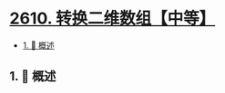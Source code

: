 # [2610. 转换二维数组【中等】](https://github.com/tnotesjs/TNotes.leetcode/tree/main/notes/2610.%20%E8%BD%AC%E6%8D%A2%E4%BA%8C%E7%BB%B4%E6%95%B0%E7%BB%84%E3%80%90%E4%B8%AD%E7%AD%89%E3%80%91)

<!-- region:toc -->

- [1. 📝 概述](#1--概述)

<!-- endregion:toc -->

## 1. 📝 概述
